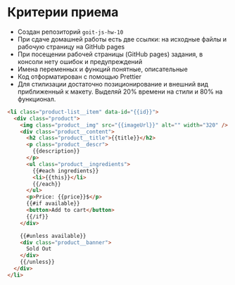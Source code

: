# Критерии приема

- Создан репозиторий `goit-js-hw-10`
- При сдаче домашней работы есть две ссылки: на исходные файлы и рабочую
  страницу на GitHub pages
- При посещении рабочей страницы (GitHub pages) задания, в консоли нету ошибок и
  предупреждений
- Имена переменных и функций понятные, описательные
- Код отформатирован с помощью Prettier
- Для стилизации достаточно позиционирование и внешний вид приближенный к
  макету. Выделяй 20% времени на стили и 80% на функционал.

```html
<li class="product-list__item" data-id="{{id}}">
  <div class="product">
    <img class="product__img" src="{{imageUrl}}" alt="" width="320" />
    <div class="product__content">
      <h2 class="product__title">{{title}}</h2>
      <p class="product__descr">
        {{description}}
      </p>
      <ul class="product__ingredients">
        {{#each ingredients}}
        <li>{{this}}</li>
        {{/each}}
      </ul>
      <p>Price: {{price}}$</p>
      {{#if available}}
      <button>Add to cart</button>
      {{/if}}
    </div>

    {{#unless available}}
    <div class="product__banner">
      Sold Out
    </div>
    {{/unless}}
  </div>
</li>
```
